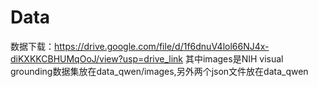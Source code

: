 # Data
数据下载：https://drive.google.com/file/d/1f6dnuV4lol66NJ4x-diKXKKCBHUMqOoJ/view?usp=drive_link
其中images是NIH visual grounding数据集放在data_qwen/images,另外两个json文件放在data_qwen
